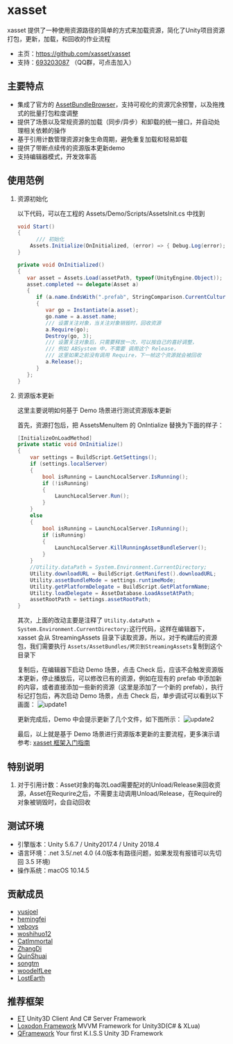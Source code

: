 # xasset

xasset 提供了一种使用资源路径的简单的方式来加载资源，简化了Unity项目资源打包，更新，加载，和回收的作业流程
- 主页：https://github.com/xasset/xasset
- 支持：[693203087](https://jq.qq.com/?_wv=1027&k=5DyV09a) （QQ群，可点击加入）

## 主要特点
- 集成了官方的 [AssetBundleBrowser](https://docs.unity3d.com/Manual/AssetBundles-Browser.html)，支持可视化的资源冗余预警，以及拖拽式的批量打包粒度调整
- 提供了场景以及常规资源的加载（同步/异步）和卸载的统一接口，并自动处理相关依赖的操作
- 基于引用计数管理资源对象生命周期，避免重复加载和轻易卸载
- 提供了带断点续传的资源版本更新demo
- 支持编辑器模式，开发效率高 

## 使用范例

1. 资源初始化

   以下代码，可以在工程的 Assets/Demo/Scripts/AssetsInit.cs 中找到
  
   ```c#
   void Start()
   {
         /// 初始化
       Assets.Initialize(OnInitialized, (error) => { Debug.Log(error); }); 
   }

   private void OnInitialized()
   {
      var asset = Assets.Load(assetPath, typeof(UnityEngine.Object));
      asset.completed += delegate(Asset a) 
      {
         if (a.name.EndsWith(".prefab", StringComparison.CurrentCulture))
         {
            var go = Instantiate(a.asset);
            go.name = a.asset.name;
            /// 设置关注对象，当关注对象销毁时，回收资源
            a.Require(go); 
            Destroy(go, 3);
            /// 设置关注对象后，只需要释放一次，可以按自己的喜好调整，
            /// 例如 ABSystem 中，不需要 调用这个 Release，
            /// 这里如果之前没有调用 Require，下一帧这个资源就会被回收
            a.Release();   
         }
      };
   } 
   ```

2. 资源版本更新

   这里主要说明如何基于 Demo 场景进行测试资源版本更新

   首先，资源打包后，把 AssetsMenuItem 的 OnIntialize 替换为下面的样子：

   ```c#
   [InitializeOnLoadMethod]
   private static void OnInitialize()
   {
       var settings = BuildScript.GetSettings();
       if (settings.localServer)
       {
           bool isRunning = LaunchLocalServer.IsRunning();
           if (!isRunning)
           {
               LaunchLocalServer.Run();
           } 
       }
       else
       {
           bool isRunning = LaunchLocalServer.IsRunning();
           if (isRunning)
           {
               LaunchLocalServer.KillRunningAssetBundleServer();
           }
       }
       //Utility.dataPath = System.Environment.CurrentDirectory;
       Utility.downloadURL = BuildScript.GetManifest().downloadURL;
       Utility.assetBundleMode = settings.runtimeMode;
       Utility.getPlatformDelegate = BuildScript.GetPlatformName;
       Utility.loadDelegate = AssetDatabase.LoadAssetAtPath;
       assetRootPath = settings.assetRootPath;
   }
   ```

   其次，上面的改动主要是注释了 `Utility.dataPath = System.Environment.CurrentDirectory;`这行代码，这样在编辑器下，xasset 会从 StreamingAssets 目录下读取资源，所以，对于构建后的资源包，我们需要执行 `Assets/AssetBundles/拷贝到StreamingAssets`复制到这个目录下

   复制后，在编辑器下启动 Demo 场景，点击 Check 后，应该不会触发资源版本更新，停止播放后，可以修改已有的资源，例如在现有的 prefab 中添加新的内容，或者直接添加一些新的资源（这里是添加了一个新的 prefab），执行标记打包后，再次启动 Demo 场景，点击 Check 后，单步调试可以看到以下画面： ![update1](https://github.com/xasset/xasset/blob/master/Doc/update1.png)

   更新完成后，Demo 中会提示更新了几个文件，如下图所示： ![update2](https://github.com/xasset/xasset/blob/master/Doc/update2.png)

   最后，以上就是基于 Demo 场景进行资源版本更新的主要流程，更多演示请参考: [xasset 框架入门指南](https://zhuanlan.zhihu.com/p/69410498)

## 特别说明
1. 对于引用计数：Asset对象的每次Load需要配对的Unload/Release来回收资源，Asset在Requrire之后，不需要主动调用Unload/Release，在Require的对象被销毁时，会自动回收

## 测试环境
- 引擎版本：Unity 5.6.7 / Unity2017.4 / Unity 2018.4
- 语言环境：.net 3.5/.net 4.0 (4.0版本有路径问题，如果发现有报错可以先切回 3.5 环境)
- 操作系统：macOS 10.14.5 

## 贡献成员
- [yusjoel](https://github.com/yusjoel)
- [hemingfei](https://github.com/hemingfei)
- [veboys](https://github.com/veboys)
- [woshihuo12](https://github.com/woshihuo12)
- [CatImmortal](https://github.com/CatImmortal) 
- [ZhangDi](https://github.com/ZhangDi2018)
- [QuinShuai](https://github.com/QuinShuai)
- [songtm](https://github.com/songtm)
- [woodelfLee](https://github.com/woodelfLee)
- [LostEarth](https://github.com/LostEarth)

## 推荐框架
 - [ET](https://github.com/egametang/ET) Unity3D Client And C# Server Framework
 - [Loxodon Framework](https://github.com/cocowolf/loxodon-framework) MVVM Framework for Unity3D(C# & XLua)
 - [QFramework](https://github.com/liangxiegame/QFramework) Your first K.I.S.S Unity 3D Framework
